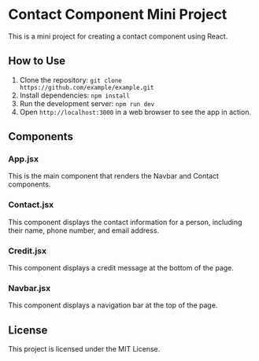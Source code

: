# Contact Component Mini Project

This is a mini project for creating a contact component using React. 

## How to Use

1. Clone the repository: `git clone https://github.com/example/example.git`
2. Install dependencies: `npm install`
3. Run the development server: `npm run dev`
4. Open `http://localhost:3000` in a web browser to see the app in action.

## Components

### App.jsx

This is the main component that renders the Navbar and Contact components.

### Contact.jsx

This component displays the contact information for a person, including their name, phone number, and email address.

### Credit.jsx

This component displays a credit message at the bottom of the page.

### Navbar.jsx

This component displays a navigation bar at the top of the page.

## License

This project is licensed under the MIT License.
